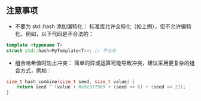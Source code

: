 ## 注意事项
- 不要为 std::hash 添加偏特化： 标准库允许全特化（如上例），但不允许偏特化。例如，以下代码是不合法的：
```example.cpp
template <typename T>
struct std::hash<MyTemplate<T>>; // 不允许
```
- 组合哈希值时防止冲突： 简单的异或运算可能导致冲突，建议采用更复杂的组合方式，例如：
```example2.cpp
size_t hash_combine(size_t seed, size_t value) {
    return seed ^ (value + 0x9e3779b9 + (seed << 6) + (seed >> 2));
}
```
